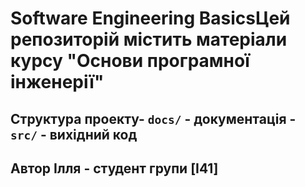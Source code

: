 # Software Engineering BasicsЦей репозиторій містить матеріали курсу "Основи програмної інженерії"
## Структура проекту- `docs/` - документація - `src/` - вихідний код
## Автор Ілля - студент групи [I41]